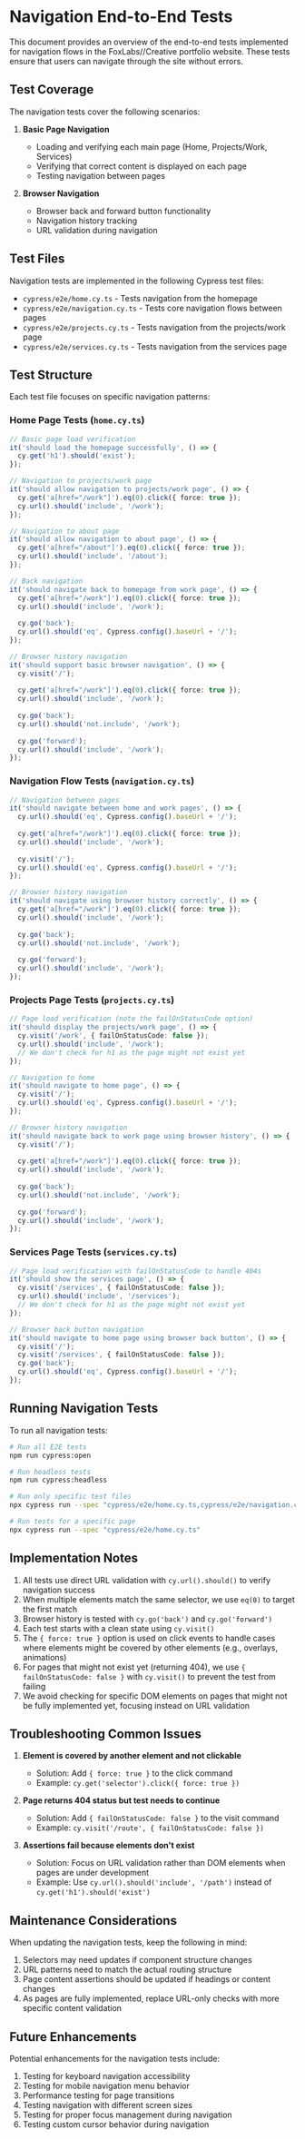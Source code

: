 # Navigation End-to-End Tests

This document provides an overview of the end-to-end tests implemented for navigation flows in the FoxLabs//Creative portfolio website. These tests ensure that users can navigate through the site without errors.

## Test Coverage

The navigation tests cover the following scenarios:

1. **Basic Page Navigation**
   - Loading and verifying each main page (Home, Projects/Work, Services)
   - Verifying that correct content is displayed on each page
   - Testing navigation between pages

2. **Browser Navigation**
   - Browser back and forward button functionality
   - Navigation history tracking
   - URL validation during navigation

## Test Files

Navigation tests are implemented in the following Cypress test files:

- `cypress/e2e/home.cy.ts` - Tests navigation from the homepage
- `cypress/e2e/navigation.cy.ts` - Tests core navigation flows between pages
- `cypress/e2e/projects.cy.ts` - Tests navigation from the projects/work page
- `cypress/e2e/services.cy.ts` - Tests navigation from the services page

## Test Structure

Each test file focuses on specific navigation patterns:

### Home Page Tests (`home.cy.ts`)

```typescript
// Basic page load verification
it('should load the homepage successfully', () => {
  cy.get('h1').should('exist');
});

// Navigation to projects/work page
it('should allow navigation to projects/work page', () => {
  cy.get('a[href="/work"]').eq(0).click({ force: true });
  cy.url().should('include', '/work');
});

// Navigation to about page
it('should allow navigation to about page', () => {
  cy.get('a[href="/about"]').eq(0).click({ force: true });
  cy.url().should('include', '/about');
});

// Back navigation
it('should navigate back to homepage from work page', () => {
  cy.get('a[href="/work"]').eq(0).click({ force: true });
  cy.url().should('include', '/work');
  
  cy.go('back');
  cy.url().should('eq', Cypress.config().baseUrl + '/');
});

// Browser history navigation
it('should support basic browser navigation', () => {
  cy.visit('/');
  
  cy.get('a[href="/work"]').eq(0).click({ force: true });
  cy.url().should('include', '/work');
  
  cy.go('back');
  cy.url().should('not.include', '/work');
  
  cy.go('forward');
  cy.url().should('include', '/work');
});
```

### Navigation Flow Tests (`navigation.cy.ts`)

```typescript
// Navigation between pages
it('should navigate between home and work pages', () => {
  cy.url().should('eq', Cypress.config().baseUrl + '/');
  
  cy.get('a[href="/work"]').eq(0).click({ force: true });
  cy.url().should('include', '/work');
  
  cy.visit('/');
  cy.url().should('eq', Cypress.config().baseUrl + '/');
});

// Browser history navigation
it('should navigate using browser history correctly', () => {
  cy.get('a[href="/work"]').eq(0).click({ force: true });
  cy.url().should('include', '/work');
  
  cy.go('back');
  cy.url().should('not.include', '/work');
  
  cy.go('forward');
  cy.url().should('include', '/work');
});
```

### Projects Page Tests (`projects.cy.ts`)

```typescript
// Page load verification (note the failOnStatusCode option)
it('should display the projects/work page', () => {
  cy.visit('/work', { failOnStatusCode: false });
  cy.url().should('include', '/work');
  // We don't check for h1 as the page might not exist yet
});

// Navigation to home
it('should navigate to home page', () => {
  cy.visit('/');
  cy.url().should('eq', Cypress.config().baseUrl + '/');
});

// Browser history navigation
it('should navigate back to work page using browser history', () => {
  cy.visit('/');
  
  cy.get('a[href="/work"]').eq(0).click({ force: true });
  cy.url().should('include', '/work');
  
  cy.go('back');
  cy.url().should('not.include', '/work');
  
  cy.go('forward');
  cy.url().should('include', '/work');
});
```

### Services Page Tests (`services.cy.ts`)

```typescript
// Page load verification with failOnStatusCode to handle 404s
it('should show the services page', () => {
  cy.visit('/services', { failOnStatusCode: false });
  cy.url().should('include', '/services');
  // We don't check for h1 as the page might not exist yet
});

// Browser back button navigation
it('should navigate to home page using browser back button', () => {
  cy.visit('/');
  cy.visit('/services', { failOnStatusCode: false });
  cy.go('back');
  cy.url().should('eq', Cypress.config().baseUrl + '/');
});
```

## Running Navigation Tests

To run all navigation tests:

```bash
# Run all E2E tests
npm run cypress:open

# Run headless tests
npm run cypress:headless

# Run only specific test files
npx cypress run --spec "cypress/e2e/home.cy.ts,cypress/e2e/navigation.cy.ts"

# Run tests for a specific page
npx cypress run --spec "cypress/e2e/home.cy.ts"
```

## Implementation Notes

1. All tests use direct URL validation with `cy.url().should()` to verify navigation success
2. When multiple elements match the same selector, we use `eq(0)` to target the first match
3. Browser history is tested with `cy.go('back')` and `cy.go('forward')`
4. Each test starts with a clean state using `cy.visit()`
5. The `{ force: true }` option is used on click events to handle cases where elements might be covered by other elements (e.g., overlays, animations)
6. For pages that might not exist yet (returning 404), we use `{ failOnStatusCode: false }` with `cy.visit()` to prevent the test from failing
7. We avoid checking for specific DOM elements on pages that might not be fully implemented yet, focusing instead on URL validation

## Troubleshooting Common Issues

1. **Element is covered by another element and not clickable**
   - Solution: Add `{ force: true }` to the click command
   - Example: `cy.get('selector').click({ force: true })`

2. **Page returns 404 status but test needs to continue**
   - Solution: Add `{ failOnStatusCode: false }` to the visit command
   - Example: `cy.visit('/route', { failOnStatusCode: false })`

3. **Assertions fail because elements don't exist**
   - Solution: Focus on URL validation rather than DOM elements when pages are under development
   - Example: Use `cy.url().should('include', '/path')` instead of `cy.get('h1').should('exist')`

## Maintenance Considerations

When updating the navigation tests, keep the following in mind:

1. Selectors may need updates if component structure changes
2. URL patterns need to match the actual routing structure
3. Page content assertions should be updated if headings or content changes
4. As pages are fully implemented, replace URL-only checks with more specific content validation

## Future Enhancements

Potential enhancements for the navigation tests include:

1. Testing for keyboard navigation accessibility
2. Testing for mobile navigation menu behavior
3. Performance testing for page transitions
4. Testing navigation with different screen sizes
5. Testing for proper focus management during navigation
6. Testing custom cursor behavior during navigation 